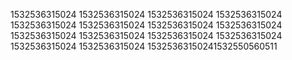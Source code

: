 1532536315024
1532536315024
1532536315024
1532536315024
1532536315024
1532536315024
1532536315024
1532536315024
1532536315024
1532536315024
1532536315024
1532536315024
1532536315024
1532536315024
15325363150241532550560511